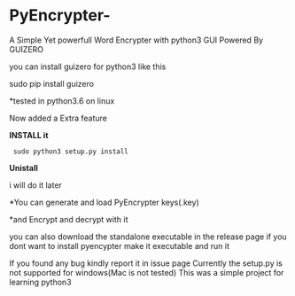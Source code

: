 # PyEncrypter-
A Simple Yet powerfull Word Encrypter with python3
GUI Powered By GUIZERO

you can install guizero for python3 like this

sudo pip install guizero

*tested in python3.6 on linux

Now added a Extra feature

**INSTALL it**

``` sudo python3 setup.py install```

**Unistall**

i will do it later

*You can generate and load PyEncrypter keys(.key)

*and Encrypt and decrypt with it

you can also download the standalone executable in the release page if you dont want to install pyencypter
make it executable and run it

If you found any bug kindly report it in issue page
Currently the setup.py is not supported for windows(Mac is not tested)
This was a simple project for learning python3 
